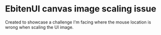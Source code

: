 # EbitenUI canvas image scaling issue

Created to showcase a challenge I'm facing where the mouse location is wrong when scaling the UI image.
